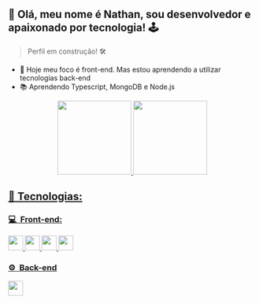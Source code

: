 <h2>👋 Olá, meu nome é Nathan, sou desenvolvedor e apaixonado por tecnologia! 🕹️ </h2>

> Perfil em construção! 🛠️


- 🔭 Hoje meu foco é front-end. Mas estou aprendendo a utilizar tecnologias back-end
- 📚 Aprendendo Typescript, MongoDB e Node.js

<div align="center">
  <a href="https://github.com/dabliuene">
  <img height="150em" src="https://github-readme-stats.vercel.app/api?username=dabliuene&show_icons=true&theme=dark&include_all_commits=true&count_private=true"/>
  <img height="150em" src="https://github-readme-stats.vercel.app/api/top-langs/?username=dabliuene&layout=compact&langs_count=7&theme=dark"/>
</div>


<h2> 🧰&nbsp;Tecnologias: </h2>

<h3> 💻 &nbsp;Front-end:</h3>
<div style="display: inline_block">
  <img src="https://cdn.jsdelivr.net/gh/devicons/devicon/icons/html5/html5-original.svg" width="30" height="30"/> 
  <img src="https://cdn.jsdelivr.net/gh/devicons/devicon/icons/css3/css3-original.svg" width="30" height="30"/>  
  <img src="https://cdn.jsdelivr.net/gh/devicons/devicon/icons/javascript/javascript-original.svg" width="30" height="30"/>
  <img src="https://cdn.jsdelivr.net/gh/devicons/devicon/icons/react/react-original.svg" width="30" height="30"/> 
</div>
  
<h3>⚙️ &nbsp;Back-end</h3>
<img src="https://cdn.jsdelivr.net/gh/devicons/devicon/icons/nodejs/nodejs-original.svg" width="30" height="30"/>
